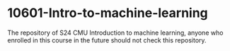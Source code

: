 # 10601-Intro-to-machine-learning

The repository of S24 CMU Introduction to machine learning, anyone who enrolled in this course in the future should not check this repository.
